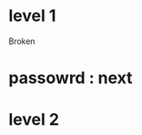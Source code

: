 # level 1 
Broken 
# passowrd : next
# level 2 
```debfKNH1AvtBo deGH9Aq./kiSY denjFRfA8kzL2 deCfBQ0MS4MSA delCZeH4hHOq. deKaHJpaMFqSk deURVbdSEtxPo deImhlc0Y/L/k dehu92waVC.Pk deVX2jv60XD4Q detlQw1i3GbU2 der4QGDteh9qY
```